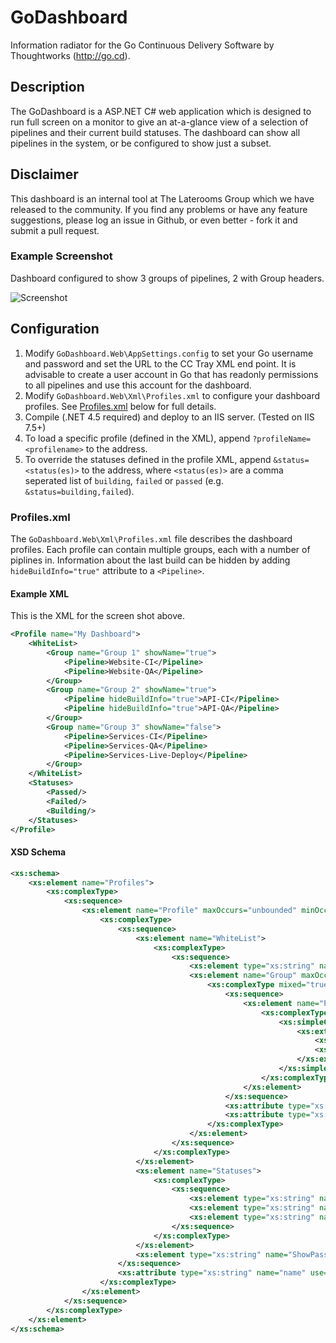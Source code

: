 # GoDashboard

Information radiator for the Go Continuous Delivery Software by Thoughtworks (http://go.cd).

## Description
The GoDashboard is a ASP.NET C# web application which is designed to run full screen on a monitor to give an at-a-glance view of a selection of pipelines and their current build statuses. The dashboard can show all pipelines in the system, or be configured to show just a subset.

## Disclaimer
This dashboard is an internal tool at The Laterooms Group which we have released to the community. If you find any problems or have any feature suggestions, please log an issue in Github, or even better - fork it and submit a pull request.

### Example Screenshot
Dashboard configured to show 3 groups of pipelines, 2 with Group headers.

![Screenshot](https://raw.githubusercontent.com/LateRoomsGroup/GoDashboard/master/screenshots/screenshot1.png)

## Configuration

1. Modify `GoDashboard.Web\AppSettings.config` to set your Go username and password and set the URL to the CC Tray XML end point. It is advisable to create a user account in Go that has readonly permissions to all pipelines and use this account for the dashboard.
2. Modify `GoDashboard.Web\Xml\Profiles.xml` to configure your dashboard profiles. See [Profiles.xml](#profilesxml) below for full details.
3. Compile (.NET 4.5 required) and deploy to an IIS server. (Tested on IIS 7.5+)
4. To load a specific profile (defined in the XML), append `?profileName=<profilename>` to the address.
5. To override the statuses defined in the profile XML, append `&status=<status(es)>` to the address, where `<status(es)>` are a comma seperated list of `building`, `failed` or `passed` (e.g. `&status=building,failed`).

<a name="profilesxml"></a>
### Profiles.xml

The `GoDashboard.Web\Xml\Profiles.xml` file describes the dashboard profiles. Each profile can contain multiple groups, each with a number of piplines in. Information about the last build can be hidden by adding `hideBuildInfo="true"` attribute to a `<Pipeline>`.

#### Example XML

This is the XML for the screen shot above.
```xml
<Profile name="My Dashboard">
    <WhiteList>
        <Group name="Group 1" showName="true">
            <Pipeline>Website-CI</Pipeline>
            <Pipeline>Website-QA</Pipeline>
        </Group>
        <Group name="Group 2" showName="true">
            <Pipeline hideBuildInfo="true">API-CI</Pipeline>
            <Pipeline hideBuildInfo="true">API-QA</Pipeline>
        </Group>
        <Group name="Group 3" showName="false">
            <Pipeline>Services-CI</Pipeline>
            <Pipeline>Services-QA</Pipeline>
            <Pipeline>Services-Live-Deploy</Pipeline>
        </Group>
    </WhiteList>
    <Statuses>
        <Passed/>
        <Failed/>
        <Building/>
    </Statuses>
</Profile>
```

#### XSD Schema
```xml
<xs:schema>
    <xs:element name="Profiles">
        <xs:complexType>
            <xs:sequence>
                <xs:element name="Profile" maxOccurs="unbounded" minOccurs="1">
                    <xs:complexType>
                        <xs:sequence>
                            <xs:element name="WhiteList">
                                <xs:complexType>
                                    <xs:sequence>
                                        <xs:element type="xs:string" name="Pipeline" maxOccurs="unbounded" minOccurs="1"/>
                                        <xs:element name="Group" maxOccurs="unbounded" minOccurs="0">
                                            <xs:complexType mixed="true">
                                                <xs:sequence>
                                                    <xs:element name="Pipeline" maxOccurs="unbounded" minOccurs="1">
                                                        <xs:complexType>
                                                            <xs:simpleContent>
                                                                <xs:extension base="xs:string">
                                                                    <xs:attribute type="xs:string" name="alias" use="optional"/>
                                                                    <xs:attribute type="xs:string" name="hideBuildInfo" use="optional"/>
                                                                </xs:extension>
                                                            </xs:simpleContent>
                                                        </xs:complexType>
                                                    </xs:element>
                                                </xs:sequence>
                                                <xs:attribute type="xs:string" name="name" use="optional"/>
                                                <xs:attribute type="xs:string" name="showName" use="optional"/>
                                            </xs:complexType>
                                        </xs:element>
                                    </xs:sequence>
                                </xs:complexType>
                            </xs:element>
                            <xs:element name="Statuses">
                                <xs:complexType>
                                    <xs:sequence>
                                        <xs:element type="xs:string" name="Passed" minOccurs="0" maxOccurs="1"/>
                                        <xs:element type="xs:string" name="Failed" minOccurs="0" maxOccurs="1"/>
                                        <xs:element type="xs:string" name="Building" minOccurs="0" maxOccurs="1"/>
                                    </xs:sequence>
                                </xs:complexType>
                            </xs:element>
                            <xs:element type="xs:string" name="ShowPassedCount" minOccurs="0" maxOccurs="1"/>
                        </xs:sequence>
                        <xs:attribute type="xs:string" name="name" use="optional"/>
                    </xs:complexType>
                </xs:element>
            </xs:sequence>
        </xs:complexType>
    </xs:element>
</xs:schema>
```

